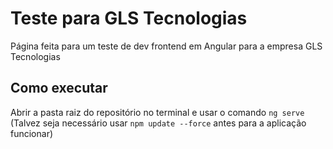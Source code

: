 # Teste para GLS Tecnologias
 Página feita para um teste de dev frontend em Angular para a empresa GLS Tecnologias

## Como executar
 Abrir a pasta raiz do repositório no terminal e usar o comando `ng serve` 
 (Talvez seja necessário usar `npm update --force` antes para a aplicação funcionar)
